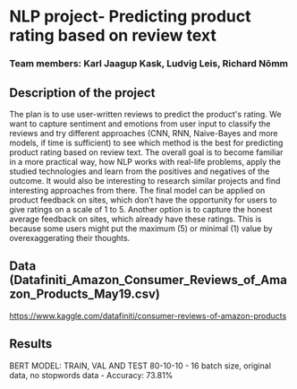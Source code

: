 # NLP project- Predicting product rating based on review text 
### Team members:  Karl Jaagup Kask, Ludvig Leis, Richard Nõmm
## Description of the project
The plan is to use user-written reviews to predict the product's rating. We want to capture sentiment and emotions from user input to classify the reviews and try different approaches (CNN, RNN, Naive-Bayes and more models, if time is sufficient) to see which method is the best for predicting product rating based on review text. The overall goal is to become familiar in a more practical way, how NLP works with real-life problems, apply the studied technologies and learn from the positives and negatives of the outcome. It would also be interesting to research similar projects and find interesting approaches from there. The final model can be applied on product feedback on sites, which don’t have the opportunity for users to give ratings on a scale of 1 to 5. Another option is to capture the honest average feedback on sites, which already have these ratings. This is because some users might put the maximum (5) or minimal (1) value by overexaggerating their thoughts. 

## Data (Datafiniti_Amazon_Consumer_Reviews_of_Amazon_Products_May19.csv)
https://www.kaggle.com/datafiniti/consumer-reviews-of-amazon-products 

## Results

BERT MODEL: TRAIN, VAL AND TEST 80-10-10 - 16 batch size, original data,  no stopwords data - Accuracy: 73.81% 
